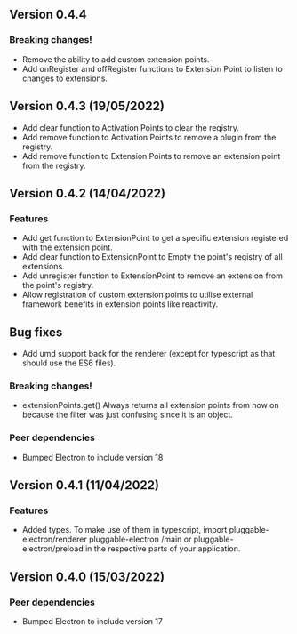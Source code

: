 ## Version 0.4.4
### Breaking changes!
* Remove the ability to add custom extension points.
* Add onRegister and offRegister functions to Extension Point to listen to changes to extensions.

## Version 0.4.3 (19/05/2022)
* Add clear function to Activation Points to clear the registry.
* Add remove function to Activation Points to remove a plugin from the registry.
* Add remove function to Extension Points to remove an extension point from the registry.

## Version 0.4.2 (14/04/2022)
### Features
* Add get function to ExtensionPoint to get a specific extension registered with the extension point.
* Add clear function to ExtensionPoint to Empty the point's registry of all extensions.
* Add unregister function to ExtensionPoint to remove an extension from the point's registry.
* Allow registration of custom extension points to utilise external framework benefits in extension points like reactivity.

## Bug fixes
* Add umd support back for the renderer (except for typescript as that should use the ES6 files).

### Breaking changes!
* extensionPoints.get() Always returns all extension points from now on because the filter was just confusing since it is an object.

### Peer dependencies
* Bumped Electron to include version 18

## Version 0.4.1 (11/04/2022)
### Features
* Added types. To make use of them in typescript, import pluggable-electron/renderer pluggable-electron /main or pluggable-electron/preload in the respective parts of your application.

## Version 0.4.0 (15/03/2022)
### Peer dependencies
* Bumped Electron to include version 17